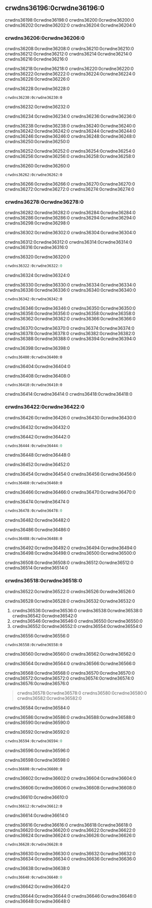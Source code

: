 <!-- Old heading. Do not remove or links may break. -->
<a id="closures-anonymous-functions-that-can-capture-their-environment"></a>

## crwdns36196:0crwdne36196:0

crwdns36198:0crwdne36198:0 crwdns36200:0crwdne36200:0 crwdns36202:0crwdne36202:0 crwdns36204:0crwdne36204:0

<!-- Old headings. Do not remove or links may break. -->
<a id="creating-an-abstraction-of-behavior-with-closures"></a>
<a id="refactoring-using-functions"></a>
<a id="refactoring-with-closures-to-store-code"></a>

### crwdns36206:0crwdne36206:0

crwdns36208:0crwdne36208:0 crwdns36210:0crwdne36210:0 crwdns36212:0crwdne36212:0 crwdns36214:0crwdne36214:0 crwdns36216:0crwdne36216:0

crwdns36218:0crwdne36218:0 crwdns36220:0crwdne36220:0 crwdns36222:0crwdne36222:0 crwdns36224:0crwdne36224:0 crwdns36226:0crwdne36226:0

<span class="filename">crwdns36228:0crwdne36228:0</span>

```rust,noplayground
crwdns36230:0crwdne36230:0
```

<span class="caption">crwdns36232:0crwdne36232:0</span>

crwdns36234:0crwdne36234:0 crwdns36236:0crwdne36236:0

crwdns36238:0crwdne36238:0 crwdns36240:0crwdne36240:0 crwdns36242:0crwdne36242:0<!-- ignore --> crwdns36244:0crwdne36244:0 crwdns36246:0crwdne36246:0 crwdns36248:0crwdne36248:0 crwdns36250:0crwdne36250:0

crwdns36252:0crwdne36252:0 crwdns36254:0crwdne36254:0 crwdns36256:0crwdne36256:0 crwdns36258:0crwdne36258:0

crwdns36260:0crwdne36260:0

```console
crwdns36262:0crwdne36262:0
```

crwdns36266:0crwdne36266:0 crwdns36270:0crwdne36270:0 crwdns36272:0crwdne36272:0 crwdns36274:0crwdne36274:0

### crwdns36278:0crwdne36278:0

crwdns36282:0crwdne36282:0 crwdns36284:0crwdne36284:0 crwdns36286:0crwdne36286:0 crwdns36294:0crwdne36294:0 crwdns36298:0crwdne36298:0

crwdns36302:0crwdne36302:0 crwdns36304:0crwdne36304:0

crwdns36312:0crwdne36312:0 crwdns36314:0crwdne36314:0 crwdns36316:0crwdne36316:0

<span class="filename">crwdns36320:0crwdne36320:0</span>

```rust
crwdns36322:0crwdne36322:0
```


<span class="caption">crwdns36324:0crwdne36324:0</span>

crwdns36330:0crwdne36330:0 crwdns36334:0crwdne36334:0 crwdns36336:0crwdne36336:0 crwdns36340:0crwdne36340:0

```rust,ignore
crwdns36342:0crwdne36342:0
```

crwdns36346:0crwdne36346:0 crwdns36350:0crwdne36350:0 crwdns36356:0crwdne36356:0 crwdns36358:0crwdne36358:0 crwdns36362:0crwdne36362:0 crwdns36366:0crwdne36366:0

crwdns36370:0crwdne36370:0 crwdns36374:0crwdne36374:0 crwdns36378:0crwdne36378:0 crwdns36382:0crwdne36382:0 crwdns36388:0crwdne36388:0 crwdns36394:0crwdne36394:0

<span class="filename">crwdns36398:0crwdne36398:0</span>

```rust,ignore,does_not_compile
crwdns36400:0crwdne36400:0
```


<span class="caption">crwdns36404:0crwdne36404:0</span>

crwdns36408:0crwdne36408:0

```console
crwdns36410:0crwdne36410:0
```

crwdns36414:0crwdne36414:0 crwdns36418:0crwdne36418:0

### crwdns36422:0crwdne36422:0

crwdns36426:0crwdne36426:0 crwdns36430:0crwdne36430:0

crwdns36432:0crwdne36432:0

<span class="filename">crwdns36442:0crwdne36442:0</span>

```rust
crwdns36444:0crwdne36444:0
```


<span class="caption">crwdns36448:0crwdne36448:0</span>

crwdns36452:0crwdne36452:0

crwdns36454:0crwdne36454:0 crwdns36456:0crwdne36456:0

```console
crwdns36460:0crwdne36460:0
```

crwdns36466:0crwdne36466:0 crwdns36470:0crwdne36470:0

<span class="filename">crwdns36474:0crwdne36474:0</span>

```rust
crwdns36478:0crwdne36478:0
```


<span class="caption">crwdns36482:0crwdne36482:0</span>

crwdns36486:0crwdne36486:0

```console
crwdns36488:0crwdne36488:0
```

crwdns36492:0crwdne36492:0 crwdns36494:0crwdne36494:0 crwdns36498:0crwdne36498:0 crwdns36500:0crwdne36500:0

crwdns36508:0crwdne36508:0 crwdns36512:0crwdne36512:0 crwdns36514:0crwdne36514:0

<!-- Old headings. Do not remove or links may break. -->
<a id="storing-closures-using-generic-parameters-and-the-fn-traits"></a>
<a id="limitations-of-the-cacher-implementation"></a>
<a id="moving-captured-values-out-of-the-closure-and-the-fn-traits"></a>

### crwdns36518:0crwdne36518:0

crwdns36522:0crwdne36522:0 crwdns36526:0crwdne36526:0

crwdns36528:0crwdne36528:0 crwdns36532:0crwdne36532:0

1. crwdns36536:0crwdne36536:0 crwdns36538:0crwdne36538:0 crwdns36542:0crwdne36542:0
2. crwdns36546:0crwdne36546:0 crwdns36550:0crwdne36550:0
3. crwdns36552:0crwdne36552:0 crwdns36554:0crwdne36554:0

crwdns36556:0crwdne36556:0

```rust,ignore
crwdns36558:0crwdne36558:0
```

crwdns36560:0crwdne36560:0 crwdns36562:0crwdne36562:0

crwdns36564:0crwdne36564:0 crwdns36566:0crwdne36566:0

crwdns36568:0crwdne36568:0 crwdns36570:0crwdne36570:0 crwdns36572:0crwdne36572:0 crwdns36574:0crwdne36574:0 crwdns36576:0crwdne36576:0

> crwdns36578:0crwdne36578:0 crwdns36580:0crwdne36580:0 crwdns36582:0crwdne36582:0

crwdns36584:0crwdne36584:0

crwdns36586:0crwdne36586:0 crwdns36588:0crwdne36588:0 crwdns36590:0crwdne36590:0

<span class="filename">crwdns36592:0crwdne36592:0</span>

```rust
crwdns36594:0crwdne36594:0
```


<span class="caption">crwdns36596:0crwdne36596:0</span>

crwdns36598:0crwdne36598:0

```console
crwdns36600:0crwdne36600:0
```

crwdns36602:0crwdne36602:0 crwdns36604:0crwdne36604:0

crwdns36606:0crwdne36606:0 crwdns36608:0crwdne36608:0

<span class="filename">crwdns36610:0crwdne36610:0</span>

```rust,ignore,does_not_compile
crwdns36612:0crwdne36612:0
```


<span class="caption">crwdns36614:0crwdne36614:0</span>

crwdns36616:0crwdne36616:0 crwdns36618:0crwdne36618:0 crwdns36620:0crwdne36620:0 crwdns36622:0crwdne36622:0 crwdns36624:0crwdne36624:0 crwdns36626:0crwdne36626:0

```console
crwdns36628:0crwdne36628:0
```

crwdns36630:0crwdne36630:0 crwdns36632:0crwdne36632:0 crwdns36634:0crwdne36634:0 crwdns36636:0crwdne36636:0

<span class="filename">crwdns36638:0crwdne36638:0</span>

```rust
crwdns36640:0crwdne36640:0
```


<span class="caption">crwdns36642:0crwdne36642:0</span>

crwdns36644:0crwdne36644:0 crwdns36646:0crwdne36646:0 crwdns36648:0crwdne36648:0
